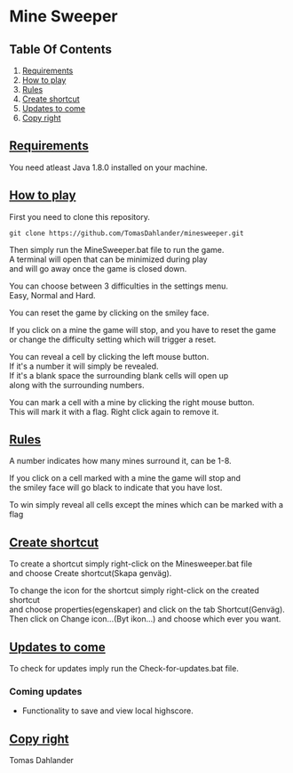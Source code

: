 # Mine Sweeper

## Table Of Contents

1. [Requirements](#req)
2. [How to play](#play)
3. [Rules](#rules)
4. [Create shortcut](#shortcut)
5. [Updates to come](#updates)
6. [Copy right](#copy-right)

## <a name="req" href="#req">Requirements</a>
You need atleast Java 1.8.0 installed on your machine.

## <a name="play" href="#play">How to play</a>
First you need to clone this repository.
```
git clone https://github.com/TomasDahlander/minesweeper.git
```
Then simply run the MineSweeper.bat file to run the game.<br>
A terminal will open that can be minimized during play<br>
and will go away once the game is closed down.

You can choose between 3 difficulties in the settings menu.<br>
Easy, Normal and Hard.

You can reset the game by clicking on the smiley face.

If you click on a mine the game will stop, and you have to reset the game<br>
or change the difficulty setting which will trigger a reset.

You can reveal a cell by clicking the left mouse button.<br>
If it's a number it will simply be revealed.<br>
If it's a blank space the surrounding blank cells will open up<br>
along with the surrounding numbers.

You can mark a cell with a mine by clicking the right mouse button.<br>
This will mark it with a flag. Right click again to remove it.

## <a name="rules" href="#rules">Rules</a>
A number indicates how many mines surround it, can be 1-8.

If you click on a cell marked with a mine the game will stop and<br>
the smiley face will go black to indicate that you have lost.

To win simply reveal all cells except the mines which can be marked with a flag

## <a name="shortcut" href="#shortcut">Create shortcut</a>
To create a shortcut simply right-click on the Minesweeper.bat file<br>
and choose Create shortcut(Skapa genväg).

To change the icon for the shortcut simply right-click on the created shortcut<br>
and choose properties(egenskaper) and click on the tab Shortcut(Genväg).<br>
Then click on Change icon...(Byt ikon...) and choose which ever you want.

## <a name="updates" href="#updates">Updates to come</a>
To check for updates imply run the Check-for-updates.bat file.
### Coming updates
* Functionality to save and view local highscore.

## <a name="copy-right" href="#copy-right">Copy right</a>
Tomas Dahlander